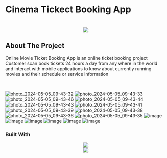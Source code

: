 # Cinema Tickect Booking App

<h1 align="center">
    <img src="https://readme-typing-svg.herokuapp.com/?font=Righteous&size=35&center=true&vCenter=true&width=500&height=70&duration=4000&lines=Hi+There!+👋;+Scroll+To+Bottom!;" />
</h1>

## About The Project
<p>Online Movie Ticket Booking App is an online ticket booking project Customer scan book tickets 24 hours a day from any where in the world and interact with mobile applications to know about currently running movies and their schedule or service information</p><br>

![photo_2024-05-05_09-43-32](https://github.com/kanishkaviraj12/cinema_tickect_booking/assets/74193616/cd93b542-66a6-4413-8952-989f42c14e10)
![photo_2024-05-05_09-43-33](https://github.com/kanishkaviraj12/cinema_tickect_booking/assets/74193616/24356b14-dc2b-44b0-bc70-c60c7b76a417)
![photo_2024-05-05_09-43-46](https://github.com/kanishkaviraj12/cinema_tickect_booking/assets/74193616/c5499a43-1906-4c20-ad2a-02a74af8c0a3)
![photo_2024-05-05_09-43-44](https://github.com/kanishkaviraj12/cinema_tickect_booking/assets/74193616/3c5d29f4-5718-4b5c-9e5e-3a0a8462e2b2)
    ![photo_2024-05-05_09-43-43](https://github.com/kanishkaviraj12/cinema_tickect_booking/assets/74193616/ddd27f2a-c468-4962-9e36-8d37e1dd17e6)
    ![photo_2024-05-05_09-43-41](https://github.com/kanishkaviraj12/cinema_tickect_booking/assets/74193616/b20f68ee-4e73-481c-8e72-0625612e4ff5)
    ![photo_2024-05-05_09-43-39](https://github.com/kanishkaviraj12/cinema_tickect_booking/assets/74193616/541b7481-6735-479c-ac9c-67262a3967c3)
    ![photo_2024-05-05_09-43-38](https://github.com/kanishkaviraj12/cinema_tickect_booking/assets/74193616/ca40c086-4b0e-4b6c-a3ae-8fc60dc87ac8)
    ![photo_2024-05-05_09-43-36](https://github.com/kanishkaviraj12/cinema_tickect_booking/assets/74193616/67f80738-1666-4231-bbc8-afb77f40ace9)
    ![photo_2024-05-05_09-43-35](https://github.com/kanishkaviraj12/cinema_tickect_booking/assets/74193616/2801d368-0f90-42ac-b7d1-89ba15b67ad1) 
![image](https://github.com/kanishkaviraj12/cinema_tickect_booking/assets/74193616/a76cfeaf-25aa-4115-a250-cec2bc29cd85)
![image](https://github.com/kanishkaviraj12/cinema_tickect_booking/assets/74193616/26c247f7-9bf0-4bd7-b3f1-a5177073478e)
![image](https://github.com/kanishkaviraj12/cinema_tickect_booking/assets/74193616/55fee727-4766-469d-a849-9e81622ca611)
![image](https://github.com/kanishkaviraj12/cinema_tickect_booking/assets/74193616/96b42212-ac6f-4ba2-b1fa-2cdfc69aaa78)
![image](https://github.com/kanishkaviraj12/cinema_tickect_booking/assets/74193616/7f7f723c-8dc0-4d1f-bcc6-ff8d652f50f2)
![image](https://github.com/kanishkaviraj12/cinema_tickect_booking/assets/74193616/2c16be5b-1fda-4031-a259-7b712ee62d9f)


### Built With

<div align="center">
    <img src="https://skillicons.dev/icons?i=flutter,dart" /><br>
    <img src="https://skillicons.dev/icons?i=firebase" />
</div>






